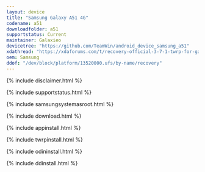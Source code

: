 ```yaml
---
layout: device
title: "Samsung Galaxy A51 4G"
codename: a51
downloadfolder: a51
supportstatus: Current
maintainer: Galaxieo
devicetree: "https://github.com/TeamWin/android_device_samsung_a51"
xdathread: "https://xdaforums.com/t/recovery-official-3-7-1-twrp-for-galaxy-a51.4680101/"
oem: Samsung
ddof: "/dev/block/platform/13520000.ufs/by-name/recovery"
---
```


{% include disclaimer.html %}

{% include supportstatus.html %}

{% include samsungsystemasroot.html %}

{% include download.html %}

{% include appinstall.html %}

{% include twrpinstall.html %}

{% include odininstall.html %}

{% include ddinstall.html %}

